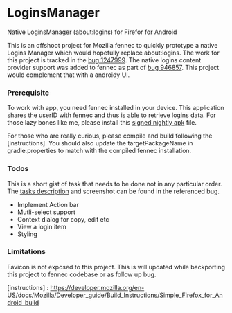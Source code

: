 # LoginsManager

Native LoginsManager (about:logins) for Firefor for Android

This is an offshoot project for Mozilla fennec to quickly prototype a native Logins Manager which would hopefully replace about:logins. The work for this project is tracked in the [bug 1247999]. The native logins content provider support was added to fennec as part of [bug 946857]. This project would complement that with a androidy UI.

### Prerequisite

To work with app,  you need fennec installed in your device. This application shares the userID with fennec and thus is able to retrieve logins data. For those lazy bones like me, please install this [signed nightly apk] file.

For those who are really curious, please compile and build following the [instructions]. You should also update the targetPackageName in gradle.properties to match with the compiled fennec installation.

### Todos

This is a short gist of task that needs to be done not in any particular order. The [tasks description] and screenshot can be found in the referenced bug.
 * Implement Action bar
 * Mutli-select support
 * Context dialog for copy, edit etc
 * View a login item 
 * Styling
 
### Limitations

Favicon is not exposed to this project. This is will updated while backporting this project to fennec codebase or as follow up bug. 

   [bug 1247999]: https://bugzilla.mozilla.org/show_bug.cgi?id=1247999
   [bug 946857]: https://bugzilla.mozilla.org/show_bug.cgi?id=946857
   [tasks description]: https://bugzilla.mozilla.org/show_bug.cgi?id=1247999#c2
   [signed nightly apk]: https://www.dropbox.com/s/14e7715ze7cxk8w/gecko.apk?dl=0
   [instructions] : https://developer.mozilla.org/en-US/docs/Mozilla/Developer_guide/Build_Instructions/Simple_Firefox_for_Android_build




